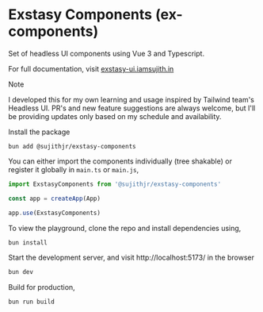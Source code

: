 # Exstasy Components (ex-components)

Set of headless UI components using Vue 3 and Typescript.

For full documentation, visit [exstasy-ui.iamsujith.in](https://exstasy-ui.iamsujith.in/)

> [!NOTE]
> I developed this for my own learning and usage inspired by Tailwind team's Headless UI. PR's and new feature suggestions are always welcome, but
> I'll be providing updates only based on my schedule and availability.

Install the package

```bun
bun add @sujithjr/exstasy-components
```

You can either import the components individually (tree shakable) or register it globally in `main.ts` or `main.js`,
```js
import ExstasyComponents from '@sujithjr/exstasy-components'

const app = createApp(App)

app.use(ExstasyComponents)
```

To view the playground, clone the repo and install dependencies using,
```bash
bun install
```

Start the development server, and visit http://localhost:5173/ in the browser
```bash
bun dev
```

Build for production,
```bash
bun run build
```
